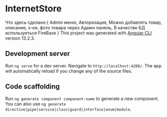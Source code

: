 # InternetStore
Что здесь сделано:{
  Admin меню,
  Авторизация,
  Можно добавлять товар, описание, х-ки, фото товара через Админ панель, 
  В качестве БД используеться FireBase
}
This project was generated with [Angular CLI](https://github.com/angular/angular-cli) version 13.2.3.

## Development server

Run `ng serve` for a dev server. Navigate to `http://localhost:4200/`. The app will automatically reload if you change any of the source files.

## Code scaffolding

Run `ng generate component component-name` to generate a new component. You can also use `ng generate directive|pipe|service|class|guard|interface|enum|module`.

